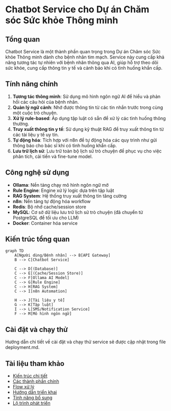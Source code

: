 # Chatbot Service cho Dự án Chăm sóc Sức khỏe Thông minh

## Tổng quan

Chatbot Service là một thành phần quan trọng trong Dự án Chăm sóc Sức khỏe Thông minh dành cho bệnh nhân tim mạch. Service này cung cấp khả năng tương tác tự nhiên với bệnh nhân thông qua AI, giúp hỗ trợ theo dõi sức khỏe, cung cấp thông tin y tế và cảnh báo khi có tình huống khẩn cấp.

## Tính năng chính

1. **Tương tác thông minh**: Sử dụng mô hình ngôn ngữ AI để hiểu và phản hồi các câu hỏi của bệnh nhân.
2. **Quản lý ngữ cảnh**: Nhớ được thông tin từ các tin nhắn trước trong cùng một cuộc trò chuyện.
3. **Xử lý rule-based**: Áp dụng tập luật có sẵn để xử lý các tình huống thông thường.
4. **Truy xuất thông tin y tế**: Sử dụng kỹ thuật RAG để truy xuất thông tin từ các tài liệu y tế uy tín.
5. **Tự động hóa**: Tích hợp với n8n để tự động hóa các quy trình như gửi thông báo cho bác sĩ khi có tình huống khẩn cấp.
6. **Lưu trữ lịch sử**: Lưu trữ toàn bộ lịch sử trò chuyện để phục vụ cho việc phân tích, cải tiến và fine-tune model.

## Công nghệ sử dụng

- **Ollama**: Nền tảng chạy mô hình ngôn ngữ mở
- **Rule Engine**: Engine xử lý logic dựa trên tập luật
- **RAG System**: Hệ thống truy xuất thông tin tăng cường
- **n8n**: Nền tảng tự động hóa workflow
- **Redis**: Bộ nhớ cache/session store
- **MySQL**: Cơ sở dữ liệu lưu trữ lịch sử trò chuyện (đã chuyển từ PostgreSQL để tối ưu cho LLM)
- **Docker**: Container hóa service

## Kiến trúc tổng quan

```mermaid
graph TD
    A[Người dùng/Bệnh nhân] --> B[API Gateway]
    B --> C[Chatbot Service]
    
    C --> D[(Database)]
    C --> E[(Cache/Session Store)]
    C --> F[Ollama AI Model]
    C --> G[Rule Engine]
    C --> H[RAG System]
    C --> I[n8n Automation]
    
    H --> J[Tài liệu y tế]
    G --> K[Tập luật]
    I --> L[SMS/Notification Service]
    F --> M[Mô hình ngôn ngữ]
```

## Cài đặt và chạy thử

Hướng dẫn chi tiết về cài đặt và chạy thử service sẽ được cập nhật trong file deployment.md.

## Tài liệu tham khảo

- [Kiến trúc chi tiết](./architecture.md)
- [Các thành phần chính](./components.md)
- [Flow xử lý](./workflow.md)
- [Hướng dẫn triển khai](./deployment.md)
- [Tính năng bổ sung](./features.md)
- [Lộ trình phát triển](./roadmap.md)